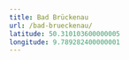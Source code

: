 ```yaml
---
title: Bad Brückenau
url: /bad-brueckenau/
latitude: 50.310103600000005
longitude: 9.789282400000001
---
```


